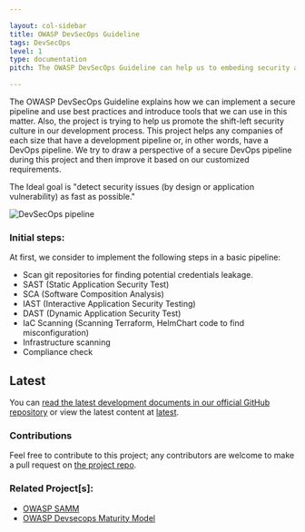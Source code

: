 ```yaml
---

layout: col-sidebar
title: OWASP DevSecOps Guideline
tags: DevSecOps
level: 1
type: documentation
pitch: The OWASP DevSecOps Guideline can help us to embeding security as a part of pipeline.

---
```


The OWASP DevSecOps Guideline explains how we can implement a secure pipeline and use best practices and introduce tools that we can use in this matter. Also, the project is trying to help us promote the shift-left security culture in our development process.
This project helps any companies of each size that have a development pipeline or, in other words, have a DevOps pipeline. We try to draw a perspective of a secure DevOps pipeline during this project and then improve it based on our customized requirements.

The Ideal goal is "detect security issues (by design or application vulnerability) as fast as possible."

![DevSecOps pipeline](/assets/images/DevSecOps-pipeline.png)

### Initial steps:
At first, we consider to implement the following steps in a basic pipeline:
* Scan git repositories for finding potential credentials leakage. 
* SAST (Static Application Security Test)
* SCA (Software Composition Analysis)
* IAST (Interactive Application Security Testing)
* DAST (Dynamic Application Security Test)
* IaC Scanning (Scanning Terraform, HelmChart code to find misconfiguration)
* Infrastructure scanning
* Compliance check

## Latest
You can [read the latest development documents in our official GitHub repository](https://github.com/OWASP/DevSecOpsGuideline/tree/master/document) or view the latest content at [latest](latest/).

### Contributions
Feel free to contribute to this project; any contributors are welcome to make a pull request on [the project repo](https://github.com/OWASP/DevSecOpsGuideline). 

### Related Project[s]:
* [OWASP SAMM](https://owasp.org/www-project-samm/)
* [OWASP Devsecops Maturity Model](https://owasp.org/www-project-devsecops-maturity-model/)

